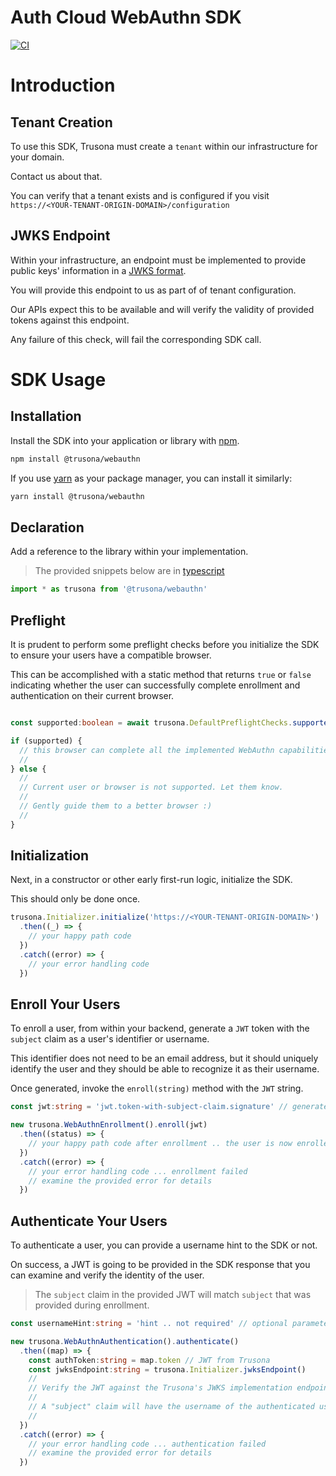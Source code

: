 # Auth Cloud WebAuthn SDK

[![CI](https://github.com/lighthauz/auth-cloud-webauthn-sdk/actions/workflows/ci-tester.yml/badge.svg)](https://github.com/lighthauz/auth-cloud-webauthn-sdk/actions/workflows/ci-tester.yml)

# Introduction

## Tenant Creation

To use this SDK, Trusona must create a `tenant` within our infrastructure for your domain.

Contact us about that.

You can verify that a tenant exists and is configured if you visit `https://<YOUR-TENANT-ORIGIN-DOMAIN>/configuration`

## JWKS Endpoint

Within your infrastructure, an endpoint must be implemented to provide public keys' information in a [JWKS format](https://www.rfc-editor.org/rfc/rfc7517).

You will provide this endpoint to us as part of of tenant configuration.

Our APIs expect this to be available and will verify the validity of provided tokens against this endpoint.

Any failure of this check, will fail the corresponding SDK call.


# SDK Usage

## Installation

Install the SDK into your application or library with [npm](https://docs.npmjs.com/cli/v8/commands/npm-install).

```bash
npm install @trusona/webauthn
```

If you use [yarn](https://classic.yarnpkg.com/lang/en/docs/cli/install/) as your package manager, you can install it similarly:

```bash
yarn install @trusona/webauthn
```

## Declaration

Add a reference to the library within your implementation.

> The provided snippets below are in [typescript](https://www.typescriptlang.org)

```typescript
import * as trusona from '@trusona/webauthn'
```

## Preflight

It is prudent to perform some preflight checks before you initialize the SDK to ensure your users have a compatible browser.

This can be accomplished with a static method that returns `true` or `false` indicating whether the user can successfully complete enrollment and authentication on their current browser.

```typescript

const supported:boolean = await trusona.DefaultPreflightChecks.supported()

if (supported) {
  // this browser can complete all the implemented WebAuthn capabilities. Ok to proceed
  //
} else {
  //
  // Current user or browser is not supported. Let them know. 
  //
  // Gently guide them to a better browser :)
  //
}
```

## Initialization

Next, in a constructor or other early first-run logic, initialize the SDK.

This should only be done once.

```typescript
trusona.Initializer.initialize('https://<YOUR-TENANT-ORIGIN-DOMAIN>')
  .then((_) => {
    // your happy path code
  })
  .catch((error) => {
    // your error handling code
  })
```  

## Enroll Your Users

To enroll a user, from within your backend, generate a `JWT` token with the `subject` claim as a user's identifier or username.

This identifier does not need to be an email address, but it should uniquely identify the user and they should be able to recognize it as their username.

Once generated, invoke the `enroll(string)` method with the `JWT` string.

```typescript
const jwt:string = 'jwt.token-with-subject-claim.signature' // generated from your backend

new trusona.WebAuthnEnrollment().enroll(jwt)
  .then((status) => {
    // your happy path code after enrollment .. the user is now enrolled
  })
  .catch((error) => {
    // your error handling code ... enrollment failed
    // examine the provided error for details
  })
```

## Authenticate Your Users

To authenticate a user, you can provide a username hint to the SDK or not.

On success, a JWT is going to be provided in the SDK response that you can examine and verify the identity of the user.

> The `subject` claim in the provided JWT will match `subject` that was provided during enrollment. 

```typescript
const usernameHint:string = 'hint .. not required' // optional parameter

new trusona.WebAuthnAuthentication().authenticate()
  .then((map) => {
    const authToken:string = map.token // JWT from Trusona
    const jwksEndpoint:string = trusona.Initializer.jwksEndpoint()
    //
    // Verify the JWT against the Trusona's JWKS implementation endpoint.
    //
    // A "subject" claim will have the username of the authenticated user.
    //
  })
  .catch((error) => {
    // your error handling code ... authentication failed
    // examine the provided error for details
  })
```
